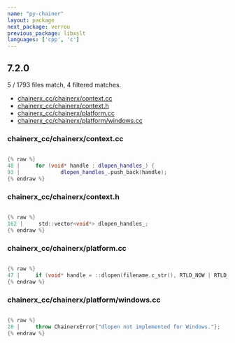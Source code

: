 ```yaml
---
name: "py-chainer"
layout: package
next_package: verrou
previous_package: libxslt
languages: ['cpp', 'c']
---
```

## 7.2.0
5 / 1793 files match, 4 filtered matches.

 - [chainerx_cc/chainerx/context.cc](#chainerx_ccchainerxcontextcc)
 - [chainerx_cc/chainerx/context.h](#chainerx_ccchainerxcontexth)
 - [chainerx_cc/chainerx/platform.cc](#chainerx_ccchainerxplatformcc)
 - [chainerx_cc/chainerx/platform/windows.cc](#chainerx_ccchainerxplatformwindowscc)

### chainerx_cc/chainerx/context.cc

```cpp

{% raw %}
48 |     for (void* handle : dlopen_handles_) {
93 |             dlopen_handles_.push_back(handle);
{% endraw %}

```
### chainerx_cc/chainerx/context.h

```c

{% raw %}
162 |     std::vector<void*> dlopen_handles_;
{% endraw %}

```
### chainerx_cc/chainerx/platform.cc

```cpp

{% raw %}
47 |     if (void* handle = ::dlopen(filename.c_str(), RTLD_NOW | RTLD_LOCAL)) {
{% endraw %}

```
### chainerx_cc/chainerx/platform/windows.cc

```cpp

{% raw %}
28 |     throw ChainerxError{"dlopen not implemented for Windows."};
{% endraw %}

```